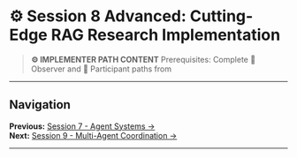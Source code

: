 # ⚙️ Session 8 Advanced: Cutting-Edge RAG Research Implementation

> **⚙️ IMPLEMENTER PATH CONTENT**
> Prerequisites: Complete 🎯 Observer and 📝 Participant paths from
---

## Navigation

**Previous:** [Session 7 - Agent Systems →](Session7_*.md)  
**Next:** [Session 9 - Multi-Agent Coordination →](Session9_*.md)

---
